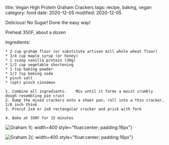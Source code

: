 title: Vegan High Protein Graham Crackers
tags: recipe, baking, vegan
category: food
date: 2020-12-05
modified: 2020-12-05

Delicious! No Sugar! Done the easy way!

Preheat 350F, about a dozen

Ingredients: 

    * 2 cup graham flour (or substitute artisan mill whole wheat flour) 
    * 3/4 cup maple syrup (or honey) 
    * 1 scoop vanilla protein (30g) 
    * 1/2 cup vegetable shortening 
    * 1 tsp baking powder 
    * 1/2 tsp baking soda 
    * pinch salt 
    * (opt) pinch cinnamon  

    1. Combine all ingredients.    Mix until it forms a moist crumbly dough resembling pie crust 
    2. Dump the mixed crackers onto a sheet pan, roll into a thin cracker, 1/8 inch think 
    3. Precut 2x4 or 2x8 rectangular cracker and prick with fork 

    4. Bake at 350F for 15 minutes


![Graham 1]({static}/images/universe/IMG_2820.JPG){: width=400 style="float:center; padding:16px"}

![Graham 2]({static}/images/universe/IMG_2819.JPG){: width=400 style="float:center; padding:16px"}
